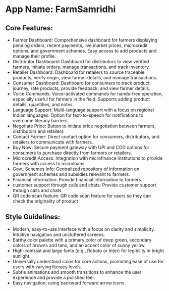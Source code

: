 # **App Name**: FarmSamridhi

## Core Features:

- Farmer Dashboard: Comprehensive dashboard for farmers displaying pending orders, recent payments, live market prices, microcredit options, and government schemes. Easy access to add products and manage their profile.
- Distributor Dashboard: Dashboard for distributors to view verified farmers, initiate orders, manage transactions, and track inventory.
- Retailer Dashboard: Dashboard for retailers to source traceable products, verify origin, view farmer details, and manage transactions.
- Consumer Dashboard: Dashboard for consumers to track product journey, rate products, provide feedback, and view farmer details.
- Voice Commands: Voice-activated commands for hands-free operation, especially useful for farmers in the field. Supports adding product details, quantities, and notes.
- Language Support: Multi-language support with a focus on regional Indian languages. Option for text-to-speech for notifications to overcome literacy barriers.
- Negotiate Price: Button to initiate price negotiation between farmers, distributors and retailers
- Contact Farmer: Direct contact option for consumers, distributors, and retailers to communicate with farmers.
- Buy Now: Secure payment gateway with UPI and COD options for consumers to purchase directly from farmers or retailers.
- Microcredit Access: Integration with microfinance institutions to provide farmers with access to microloans.
- Govt. Schemes Info: Centralized repository of information on government schemes and subsidies relevant to farmers.
- Financial information: Provide financial information to farmers.
- customer support through calls and chats: Provide customer support through calls and chats
- QR code scan feature: QR code scan feature for users so they can check the originality of product

## Style Guidelines:

- Modern, easy-to-use interface with a focus on clarity and simplicity. Intuitive navigation and uncluttered screens.
- Earthy color palette with a primary color of deep green, secondary colors of browns and tans, and an accent color of sunny yellow.
- High-contrast and large fonts (e.g., Roboto or Inter) for legibility in bright sunlight.
- Universally understood icons for core actions, promoting ease of use for users with varying literacy levels.
- Subtle animations and smooth transitions to enhance the user experience and provide a polished feel.
- Easy navigation, using backward forward arrow icons